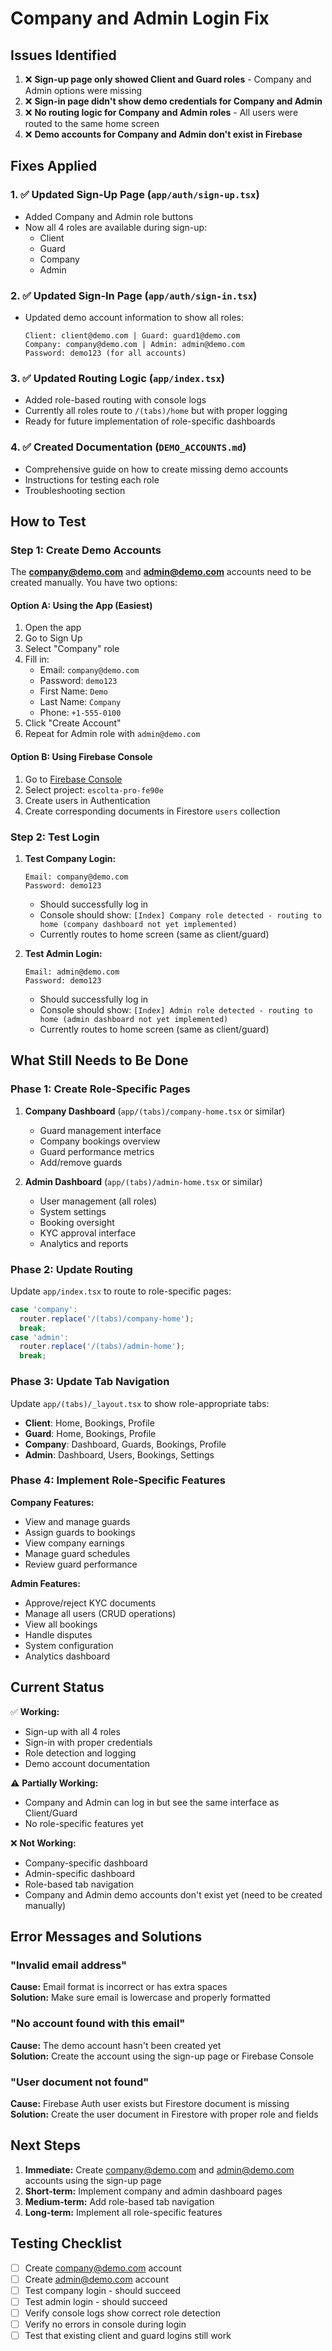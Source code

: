# Company and Admin Login Fix

## Issues Identified

1. ❌ **Sign-up page only showed Client and Guard roles** - Company and Admin options were missing
2. ❌ **Sign-in page didn't show demo credentials for Company and Admin**
3. ❌ **No routing logic for Company and Admin roles** - All users were routed to the same home screen
4. ❌ **Demo accounts for Company and Admin don't exist in Firebase**

## Fixes Applied

### 1. ✅ Updated Sign-Up Page (`app/auth/sign-up.tsx`)
- Added Company and Admin role buttons
- Now all 4 roles are available during sign-up:
  - Client
  - Guard
  - Company
  - Admin

### 2. ✅ Updated Sign-In Page (`app/auth/sign-in.tsx`)
- Updated demo account information to show all roles:
  ```
  Client: client@demo.com | Guard: guard1@demo.com
  Company: company@demo.com | Admin: admin@demo.com
  Password: demo123 (for all accounts)
  ```

### 3. ✅ Updated Routing Logic (`app/index.tsx`)
- Added role-based routing with console logs
- Currently all roles route to `/(tabs)/home` but with proper logging
- Ready for future implementation of role-specific dashboards

### 4. ✅ Created Documentation (`DEMO_ACCOUNTS.md`)
- Comprehensive guide on how to create missing demo accounts
- Instructions for testing each role
- Troubleshooting section

## How to Test

### Step 1: Create Demo Accounts

The **company@demo.com** and **admin@demo.com** accounts need to be created manually. You have two options:

#### Option A: Using the App (Easiest)
1. Open the app
2. Go to Sign Up
3. Select "Company" role
4. Fill in:
   - Email: `company@demo.com`
   - Password: `demo123`
   - First Name: `Demo`
   - Last Name: `Company`
   - Phone: `+1-555-0100`
5. Click "Create Account"
6. Repeat for Admin role with `admin@demo.com`

#### Option B: Using Firebase Console
1. Go to [Firebase Console](https://console.firebase.google.com/)
2. Select project: `escolta-pro-fe90e`
3. Create users in Authentication
4. Create corresponding documents in Firestore `users` collection

### Step 2: Test Login

1. **Test Company Login:**
   ```
   Email: company@demo.com
   Password: demo123
   ```
   - Should successfully log in
   - Console should show: `[Index] Company role detected - routing to home (company dashboard not yet implemented)`
   - Currently routes to home screen (same as client/guard)

2. **Test Admin Login:**
   ```
   Email: admin@demo.com
   Password: demo123
   ```
   - Should successfully log in
   - Console should show: `[Index] Admin role detected - routing to home (admin dashboard not yet implemented)`
   - Currently routes to home screen (same as client/guard)

## What Still Needs to Be Done

### Phase 1: Create Role-Specific Pages

1. **Company Dashboard** (`app/(tabs)/company-home.tsx` or similar)
   - Guard management interface
   - Company bookings overview
   - Guard performance metrics
   - Add/remove guards

2. **Admin Dashboard** (`app/(tabs)/admin-home.tsx` or similar)
   - User management (all roles)
   - System settings
   - Booking oversight
   - KYC approval interface
   - Analytics and reports

### Phase 2: Update Routing

Update `app/index.tsx` to route to role-specific pages:
```typescript
case 'company':
  router.replace('/(tabs)/company-home');
  break;
case 'admin':
  router.replace('/(tabs)/admin-home');
  break;
```

### Phase 3: Update Tab Navigation

Update `app/(tabs)/_layout.tsx` to show role-appropriate tabs:
- **Client**: Home, Bookings, Profile
- **Guard**: Home, Bookings, Profile
- **Company**: Dashboard, Guards, Bookings, Profile
- **Admin**: Dashboard, Users, Bookings, Settings

### Phase 4: Implement Role-Specific Features

**Company Features:**
- View and manage guards
- Assign guards to bookings
- View company earnings
- Manage guard schedules
- Review guard performance

**Admin Features:**
- Approve/reject KYC documents
- Manage all users (CRUD operations)
- View all bookings
- Handle disputes
- System configuration
- Analytics dashboard

## Current Status

✅ **Working:**
- Sign-up with all 4 roles
- Sign-in with proper credentials
- Role detection and logging
- Demo account documentation

⚠️ **Partially Working:**
- Company and Admin can log in but see the same interface as Client/Guard
- No role-specific features yet

❌ **Not Working:**
- Company-specific dashboard
- Admin-specific dashboard
- Role-based tab navigation
- Company and Admin demo accounts don't exist yet (need to be created manually)

## Error Messages and Solutions

### "Invalid email address"
**Cause:** Email format is incorrect or has extra spaces  
**Solution:** Make sure email is lowercase and properly formatted

### "No account found with this email"
**Cause:** The demo account hasn't been created yet  
**Solution:** Create the account using the sign-up page or Firebase Console

### "User document not found"
**Cause:** Firebase Auth user exists but Firestore document is missing  
**Solution:** Create the user document in Firestore with proper role and fields

## Next Steps

1. **Immediate:** Create company@demo.com and admin@demo.com accounts using the sign-up page
2. **Short-term:** Implement company and admin dashboard pages
3. **Medium-term:** Add role-based tab navigation
4. **Long-term:** Implement all role-specific features

## Testing Checklist

- [ ] Create company@demo.com account
- [ ] Create admin@demo.com account
- [ ] Test company login - should succeed
- [ ] Test admin login - should succeed
- [ ] Verify console logs show correct role detection
- [ ] Verify no errors in console during login
- [ ] Test that existing client and guard logins still work
